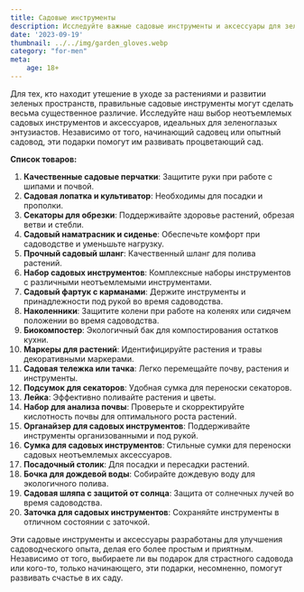 ```yaml
---
title: Садовые инструменты
description: Исследуйте важные садовые инструменты и аксессуары для зеленоглазых энтузиастов.
date: '2023-09-19'
thumbnail: ../../img/garden_gloves.webp
category: "for-men"
meta:
    age: 18+
---
```


Для тех, кто находит утешение в уходе за растениями и развитии зеленых пространств, правильные садовые инструменты могут сделать весьма существенное различие. Исследуйте наш выбор неотъемлемых садовых инструментов и аксессуаров, идеальных для зеленоглазых энтузиастов. Независимо от того, начинающий садовец или опытный садовод, эти подарки помогут им развивать процветающий сад.

**Список товаров:**
1. **Качественные садовые перчатки**: Защитите руки при работе с шипами и почвой.
2. **Садовая лопатка и культиватор**: Необходимы для посадки и прополки.
3. **Секаторы для обрезки**: Поддерживайте здоровье растений, обрезая ветви и стебли.
4. **Садовый наматрасник и сиденье**: Обеспечьте комфорт при садоводстве и уменьшьте нагрузку.
5. **Прочный садовый шланг**: Качественный шланг для полива растений.
6. **Набор садовых инструментов**: Комплексные наборы инструментов с различными неотъемлемыми инструментами.
7. **Садовый фартук с карманами**: Держите инструменты и принадлежности под рукой во время садоводства.
8. **Наколенники**: Защитите колени при работе на коленях или сидячем положении во время садоводства.
9. **Биокомпостер**: Экологичный бак для компостирования остатков кухни.
10. **Маркеры для растений**: Идентифицируйте растения и травы декоративными маркерами.
11. **Садовая тележка или тачка**: Легко перемещайте почву, растения и инструменты.
12. **Подсумок для секаторов**: Удобная сумка для переноски секаторов.
13. **Лейка**: Эффективно поливайте растения и цветы.
14. **Набор для анализа почвы**: Проверьте и скорректируйте кислотность почвы для оптимального роста растений.
15. **Органайзер для садовых инструментов**: Поддерживайте инструменты организованными и под рукой.
16. **Сумка для садовых инструментов**: Стильные сумки для переноски садовых неотъемлемых аксессуаров.
17. **Посадочный столик**: Для посадки и пересадки растений.
18. **Бочка для дождевой воды**: Собирайте дождевую воду для экологичного полива.
19. **Садовая шляпа с защитой от солнца**: Защита от солнечных лучей во время садоводства.
20. **Заточка для садовых инструментов**: Сохраняйте инструменты в отличном состоянии с заточкой.

Эти садовые инструменты и аксессуары разработаны для улучшения садоводческого опыта, делая его более простым и приятным. Независимо от того, выбираете ли вы подарок для страстного садовода или кого-то, только начинающего, эти подарки, несомненно, помогут развивать счастье в их саду.
